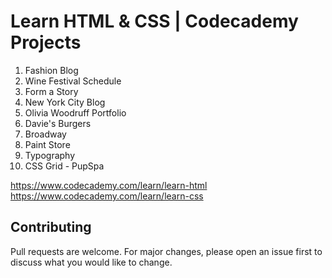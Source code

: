 # Learn HTML & CSS | Codecademy Projects

1. Fashion Blog
2. Wine Festival Schedule
3. Form a Story
4. New York City Blog
5. Olivia Woodruff Portfolio
6. Davie's Burgers
7. Broadway
8. Paint Store
9. Typography
10. CSS Grid - PupSpa

<https://www.codecademy.com/learn/learn-html>\
<https://www.codecademy.com/learn/learn-css>


## Contributing
Pull requests are welcome. For major changes, please open an issue first to discuss what you would like to change.
